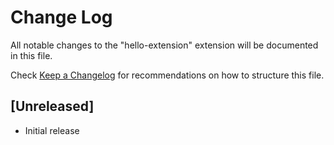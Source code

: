 # Change Log

All notable changes to the "hello-extension" extension will be documented in this file.

Check [Keep a Changelog](http://keepachangelog.com/) for recommendations on how to structure this file.

## [Unreleased]

- Initial release